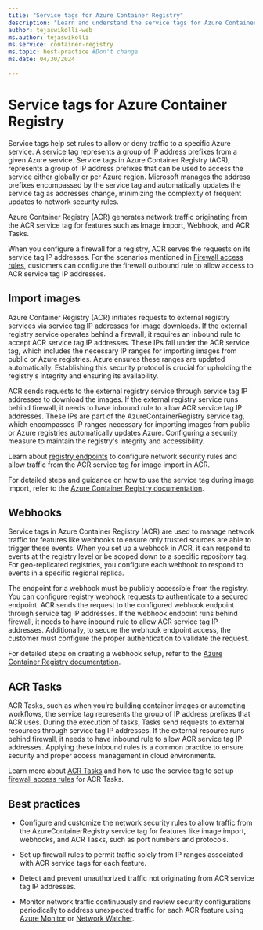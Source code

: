 ```yaml
---
title: "Service tags for Azure Container Registry"
description: "Learn and understand the service tags for Azure Container Registry. Service tags are used to define network access controls for Azure resources."
author: tejaswikolli-web
ms.author: tejaswikolli
ms.service: container-registry
ms.topic: best-practice #Don't change
ms.date: 04/30/2024

---
```


# Service tags for Azure Container Registry

Service tags help set rules to allow or deny traffic to a specific Azure service. A service tag represents a group of IP address prefixes from a given Azure service. Service tags in Azure Container Registry (ACR), represents a group of IP address prefixes that can be used to access the service either globally or per Azure region. Microsoft manages the address prefixes encompassed by the service tag and automatically updates the service tag as addresses change, minimizing the complexity of frequent updates to network security rules.

Azure Container Registry (ACR) generates network traffic originating from the ACR service tag for features such as Image import, Webhook, and ACR Tasks.

When you configure a firewall for a registry, ACR serves the requests on its service tag IP addresses. For the scenarios mentioned in [Firewall access rules](container-registry-firewall-access-rules.md), customers can configure the firewall outbound rule to allow access to ACR service tag IP addresses.

## Import images 

Azure Container Registry (ACR) initiates requests to external registry services via service tag IP addresses for image downloads. If the external registry service operates behind a firewall, it requires an inbound rule to accept ACR service tag IP addresses. These IPs fall under the ACR service tag, which includes the necessary IP ranges for importing images from public or Azure registries. Azure ensures these ranges are updated automatically. Establishing this security protocol is crucial for upholding the registry's integrity and ensuring its availability. 

ACR sends requests to the external registry service through service tag IP addresses to download the images. If the external registry service runs behind firewall, it needs to have inbound rule to allow ACR service tag IP addresses. These IPs are part of the AzureContainerRegistry service tag, which encompasses IP ranges necessary for importing images from public or Azure registries automatically updates Azure. Configuring a security measure to maintain the registry's integrity and accessibility.

Learn about [registry endpoints](container-registry-firewall-access-rules.md#about-registry-endpoints) to configure network security rules and allow traffic from the ACR service tag for image import in ACR.

For detailed steps and guidance on how to use the service tag during image import, refer to the [Azure Container Registry documentation](container-registry-import-images.md).

## Webhooks 

Service tags in Azure Container Registry (ACR) are used to manage network traffic for features like webhooks to ensure only trusted sources are able to trigger these events. When you set up a webhook in ACR, it can respond to events at the registry level or be scoped down to a specific repository tag. For geo-replicated registries, you configure each webhook to respond to events in a specific regional replica.

The endpoint for a webhook must be publicly accessible from the registry. You can configure registry webhook requests to authenticate to a secured endpoint. ACR sends the request to the configured webhook endpoint through service tag IP addresses. If the webhook endpoint runs behind firewall, it needs to have inbound rule to allow ACR service tag IP addresses. Additionally, to secure the webhook endpoint access, the customer must configure the proper authentication to validate the request.

For detailed steps on creating a webhook setup, refer to the [Azure Container Registry documentation](container-registry-webhook.md).

## ACR Tasks

ACR Tasks, such as when you’re building container images or automating workflows, the service tag represents the group of IP address prefixes that ACR uses. During the execution of tasks, Tasks send requests to external resources through service tag IP addresses. If the external resource runs behind firewall, it needs to have inbound rule to allow ACR service tag IP addresses. Applying these inbound rules is a common practice to ensure security and proper access management in cloud environments.

Learn more about [ACR Tasks](container-registry-tasks-overview.md) and how to use the service tag to set up [firewall access rules](container-registry-firewall-access-rules.md) for ACR Tasks.

## Best practices

* Configure and customize the network security rules to allow traffic from the AzureContainerRegistry service tag for features like image import, webhooks, and ACR Tasks, such as port numbers and protocols.

* Set up firewall rules to permit traffic solely from IP ranges associated with ACR service tags for each feature.

* Detect and prevent unauthorized traffic not originating from ACR service tag IP addresses.

* Monitor network traffic continuously and review security configurations periodically to address unexpected traffic for each ACR feature using [Azure Monitor](/azure/azure-monitor/overview) or [Network Watcher](/azure/network-watcher/frequently-asked-questions).
